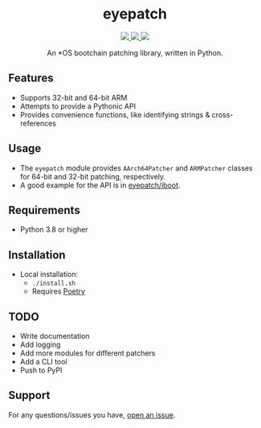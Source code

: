 <h1 align="center">
eyepatch
</h1>
<p align="center">
  <a href="https://github.com/m1stadev/eyepatch/blob/master/LICENSE">
    <image src="https://img.shields.io/github/license/m1stadev/eyepatch">
  </a>
  <a href="https://github.com/m1stadev/eyepatch/stargazers">
    <image src="https://img.shields.io/github/stars/m1stadev/eyepatch">
  </a>
  <a href="https://github.com/m1stadev/eyepatch">
    <image src="https://tokei.rs/b1/github/m1stadev/eyepatch?category=code&lang=python&style=flat">
  </a>
    <br>
</p>

<p align="center">
An *OS bootchain patching library, written in Python.</a>
</p>

## Features
- Supports 32-bit and 64-bit ARM
- Attempts to provide a Pythonic API
- Provides convenience functions, like identifying strings & cross-references

## Usage
- The `eyepatch` module provides `AArch64Patcher` and `ARMPatcher` classes for 64-bit and 32-bit patching, respectively.
- A good example for the API is in [eyepatch/iboot]([https://github.com/m1stadev/eyepatch/tree/master/iboot](https://github.com/m1stadev/eyepatch/blob/master/eyepatch/iboot/iboot64.py)).

## Requirements
- Python 3.8 or higher

## Installation
- Local installation:
    - `./install.sh`
    - Requires [Poetry](https://python-poetry.org)

## TODO
- Write documentation
- Add logging
- Add more modules for different patchers
- Add a CLI tool
- Push to PyPI

## Support

For any questions/issues you have, [open an issue](https://github.com/m1stadev/eyepatch/issues).
